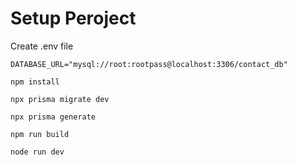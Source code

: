 # Setup Peroject

Create .env file

```dotenv
DATABASE_URL="mysql://root:rootpass@localhost:3306/contact_db"
```
```shell
npm install

npx prisma migrate dev

npx prisma generate

npm run build

node run dev

```
